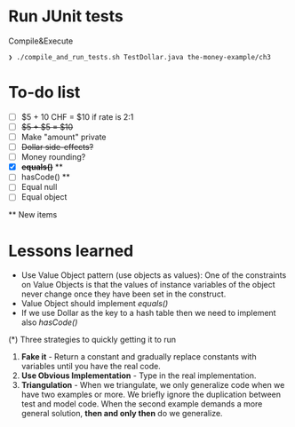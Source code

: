 # Run JUnit tests
Compile&Execute
```
❯ ./compile_and_run_tests.sh TestDollar.java the-money-example/ch3
```

# To-do list
- [ ] $5 + 10 CHF = $10 if rate is 2:1
- [ ] ~~$5 + $5 = $10~~
- [ ] Make "amount" private
- [ ] ~~Dollar side-effects?~~
- [ ] Money rounding?
- [x] **~~equals()~~** **
- [ ] hasCode() **
- [ ] Equal null
- [ ] Equal object

** New items

# Lessons learned
- Use Value Object pattern (use objects as values): One of the constraints on Value Objects is that the values of instance variables of the object never change once they have been set in the construct. 
- Value Object should implement *equals()*
- If we use Dollar as the key to a hash table then we need to implement also *hasCode()*


(*) Three strategies to quickly getting it to run
1. **Fake it** - Return a constant and gradually replace constants with variables until you have the real code.
2. **Use Obvious Implementation** - Type in the real implementation.
3. **Triangulation** - When we triangulate, we only generalize code when we have two examples or more. We briefly ignore the duplication between test and model code. When the second example demands a more general solution, **then and only then** do we generalize.
